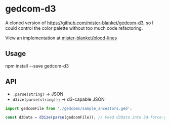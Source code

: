 # gedcom-d3

A cloned version of https://github.com/mister-blanket/gedcom-d3, so I could control the color palette without too much code refactoring. 

View an implementation at [mister-blanket/blood-lines](https://github.com/mister-blanket/blood-lines)

## Usage

npm install --save gedcom-d3

## API

* `.parse(string)` -> JSON
* `d3ize(parse(string));` -> d3-capable JSON

```javascript
import gedcomFile from './gedcoms/sample_ancestors.ged';

const d3Data = d3ize(parse(gedcomFile)); // Feed d3Data into 3d-force-graph
```
